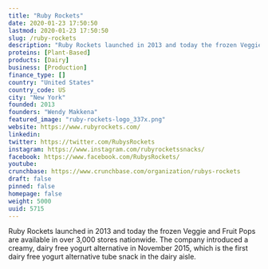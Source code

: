 ```yaml
---
title: "Ruby Rockets"
date: 2020-01-23 17:50:50
lastmod: 2020-01-23 17:50:50
slug: /ruby-rockets
description: "Ruby Rockets launched in 2013 and today the frozen Veggie and Fruit Pops are available in over 3,000 stores nationwide. The company introduced a creamy, dairy free yogurt alternative in November 2015, which is the first dairy free yogurt alternative tube snack in the dairy aisle."
proteins: [Plant-Based]
products: [Dairy]
business: [Production]
finance_type: []
country: "United States"
country_code: US
city: "New York"
founded: 2013
founders: "Wendy Makkena"
featured_image: "ruby-rockets-logo_337x.png"
website: https://www.rubyrockets.com/
linkedin: 
twitter: https://twitter.com/RubysRockets
instagram: https://www.instagram.com/rubyrocketssnacks/
facebook: https://www.facebook.com/RubysRockets/
youtube: 
crunchbase: https://www.crunchbase.com/organization/rubys-rockets
draft: false
pinned: false
homepage: false
weight: 5000
uuid: 5715
---
```

Ruby Rockets launched in 2013 and today the frozen Veggie and Fruit Pops are available in over 3,000 stores nationwide. The company introduced a creamy, dairy free yogurt alternative in November 2015, which is the first dairy free yogurt alternative tube snack in the dairy aisle.
